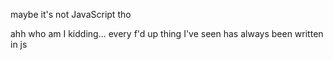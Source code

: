maybe it's not JavaScript tho

ahh who am I kidding... every f'd up thing I've seen has always been written in js
